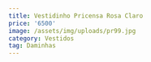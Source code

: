 ```yaml
---
title: Vestidinho Pricensa Rosa Claro
price: '6500'
image: /assets/img/uploads/pr99.jpg
category: Vestidos
tag: Daminhas
---
```


